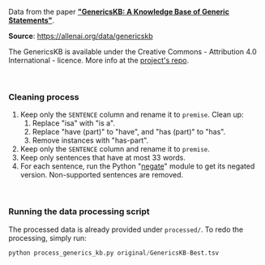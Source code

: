 Data from the paper [**"GenericsKB: A Knowledge Base of Generic
Statements"**](https://arxiv.org/abs/2005.00660).

**Source**:
https://allenai.org/data/genericskb

The GenericsKB is available under the Creative Commons - Attribution 4.0
International - licence. More info at the [project's
repo](https://drive.google.com/drive/folders/1vqfVXhJXJWuiiXbUa4rZjOgQoJvwZUoT).

<br>

### Cleaning process

1. Keep only the `SENTENCE` column and rename it to `premise`. Clean up:
   1. Replace "isa" with "is a".
   2. Replace "have (part)" to "have", and "has (part)" to "has".
   3. Remove instances with "has-part".
2. Keep only the `SENTENCE` column and rename it to `premise`.
3. Keep only sentences that have at most 33 words.
4. For each sentence, run the Python "[negate](https://github.com/dmlls/negate)"
   module to get its negated version. Non-supported sentences are removed.

<br>

### Running the data processing script

The processed data is already provided under `processed/`. To redo the
processing, simply run:

```Python
python process_generics_kb.py original/GenericsKB-Best.tsv
```
